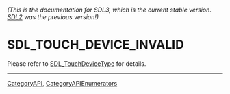 ###### (This is the documentation for SDL3, which is the current stable version. [SDL2](https://wiki.libsdl.org/SDL2/) was the previous version!)
# SDL_TOUCH_DEVICE_INVALID

Please refer to [SDL_TouchDeviceType](SDL_TouchDeviceType) for details.

----
[CategoryAPI](CategoryAPI), [CategoryAPIEnumerators](CategoryAPIEnumerators)

